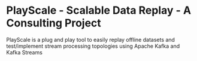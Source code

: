 # PlayScale - Scalable Data Replay - A Consulting Project
PlayScale is a plug and play tool to easily replay offline datasets and test/implement stream processing topologies
using Apache Kafka and Kafka Streams


